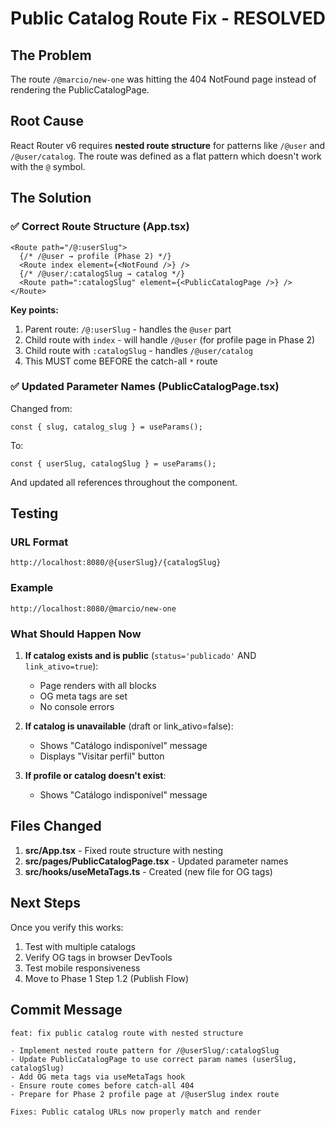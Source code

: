 # Public Catalog Route Fix - RESOLVED

## The Problem
The route `/@marcio/new-one` was hitting the 404 NotFound page instead of rendering the PublicCatalogPage.

## Root Cause
React Router v6 requires **nested route structure** for patterns like `/@user` and `/@user/catalog`. The route was defined as a flat pattern which doesn't work with the `@` symbol.

## The Solution

### ✅ Correct Route Structure (App.tsx)
```tsx
<Route path="/@:userSlug">
  {/* /@user → profile (Phase 2) */}
  <Route index element={<NotFound />} />
  {/* /@user/:catalogSlug → catalog */}
  <Route path=":catalogSlug" element={<PublicCatalogPage />} />
</Route>
```

**Key points:**
1. Parent route: `/@:userSlug` - handles the `@user` part
2. Child route with `index` - will handle `/@user` (for profile page in Phase 2)
3. Child route with `:catalogSlug` - handles `/@user/catalog`
4. This MUST come BEFORE the catch-all `*` route

### ✅ Updated Parameter Names (PublicCatalogPage.tsx)
Changed from:
```tsx
const { slug, catalog_slug } = useParams();
```

To:
```tsx
const { userSlug, catalogSlug } = useParams();
```

And updated all references throughout the component.

## Testing

### URL Format
```
http://localhost:8080/@{userSlug}/{catalogSlug}
```

### Example
```
http://localhost:8080/@marcio/new-one
```

### What Should Happen Now

1. **If catalog exists and is public** (`status='publicado'` AND `link_ativo=true`):
   - Page renders with all blocks
   - OG meta tags are set
   - No console errors

2. **If catalog is unavailable** (draft or link_ativo=false):
   - Shows "Catálogo indisponível" message
   - Displays "Visitar perfil" button

3. **If profile or catalog doesn't exist**:
   - Shows "Catálogo indisponível" message

## Files Changed

1. **src/App.tsx** - Fixed route structure with nesting
2. **src/pages/PublicCatalogPage.tsx** - Updated parameter names
3. **src/hooks/useMetaTags.ts** - Created (new file for OG tags)

## Next Steps

Once you verify this works:
1. Test with multiple catalogs
2. Verify OG tags in browser DevTools
3. Test mobile responsiveness
4. Move to Phase 1 Step 1.2 (Publish Flow)

## Commit Message
```
feat: fix public catalog route with nested structure

- Implement nested route pattern for /@userSlug/:catalogSlug
- Update PublicCatalogPage to use correct param names (userSlug, catalogSlug)
- Add OG meta tags via useMetaTags hook
- Ensure route comes before catch-all 404
- Prepare for Phase 2 profile page at /@userSlug index route

Fixes: Public catalog URLs now properly match and render
```
